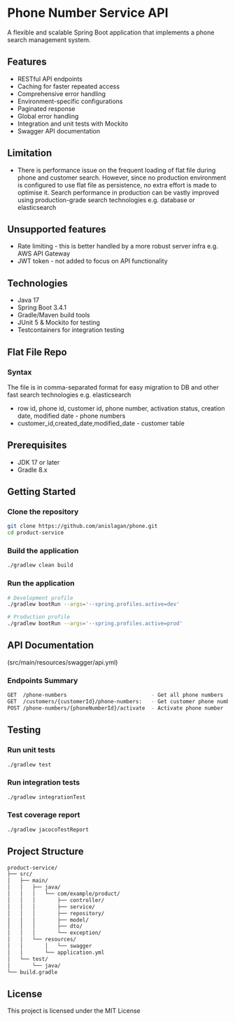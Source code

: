 # Phone Number Service API

A flexible and scalable Spring Boot application that implements a phone search management system.

## Features

- RESTful API endpoints
- Caching for faster repeated access
- Comprehensive error handling
- Environment-specific configurations
- Paginated response
- Global error handling
- Integration and unit tests with Mockito
- Swagger API documentation

## Limitation
- There is performance issue on the frequent loading of flat file during phone and customer search. 
However, since no production environment is configured to use flat file as persistence, no extra effort is made to optimise it.
Search performance in production can be vastly improved using production-grade search technologies e.g. database or elasticsearch

## Unsupported features
- Rate limiting - this is better handled by a more robust server infra e.g. AWS API Gateway
- JWT token - not added to focus on API functionality

## Technologies

- Java 17
- Spring Boot 3.4.1
- Gradle/Maven build tools
- JUnit 5 & Mockito for testing
- Testcontainers for integration testing

## Flat File Repo
### Syntax
The file is in comma-separated format for easy migration to DB and other fast search technologies e.g. elasticsearch
- row id, phone id, customer id, phone number, activation status, creation date, modified date - phone numbers
- customer_id,created_date,modified_date - customer table

## Prerequisites
- JDK 17 or later
- Gradle 8.x

## Getting Started

### Clone the repository
```bash
git clone https://github.com/anislagan/phone.git
cd product-service
```

### Build the application
```bash
./gradlew clean build
```

### Run the application
```bash
# Development profile
./gradlew bootRun --args='--spring.profiles.active=dev'

# Production profile
./gradlew bootRun --args='--spring.profiles.active=prod'
```

## API Documentation 
(src/main/resources/swagger/api.yml)

### Endpoints Summary
```bash
GET  /phone-numbers                           - Get all phone numbers
GET  /customers/{customerId}/phone-numbers:   - Get customer phone numbers
POST /phone-numbers/{phoneNumberId}/activate  - Activate phone number
```

## Testing

### Run unit tests
```bash
./gradlew test
```

### Run integration tests
```bash
./gradlew integrationTest
```

### Test coverage report
```bash
./gradlew jacocoTestReport
```

## Project Structure
```bash
product-service/
├── src/
│   ├── main/
│   │   ├── java/
│   │   │   └── com/example/product/
│   │   │       ├── controller/
│   │   │       ├── service/
│   │   │       ├── repository/
│   │   │       ├── model/
│   │   │       ├── dto/
│   │   │       └── exception/
│   │   └── resources/
│   │       │   └── swagger
│   │       └── application.yml
│   └── test/
│       └── java/
└── build.gradle
```

## License
This project is licensed under the MIT License
